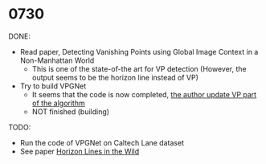 # 0730

DONE:

* Read paper, Detecting Vanishing Points using Global Image Context in a Non-Manhattan World
    - This is one of the state-of-the art for VP detection (However, the output seems to be the horizon line instead of VP)
* Try to build VPGNet
    - It seems that the code is now completed, [the author update VP part of the algorithm](https://github.com/SeokjuLee/VPGNet/issues/24)
    - NOT finished (building)

TODO:

* Run the code of VPGNet on Caltech Lane dataset
* See paper [Horizon Lines in the Wild](https://github.com/scottworkman/deephorizon)
